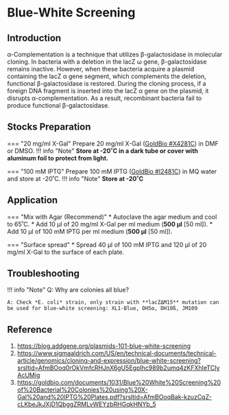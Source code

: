 # **Blue-White Screening**

## **Introduction**
α-Complementation is a technique that utilizes β-galactosidase in molecular cloning. In bacteria with a deletion in the lacZ ω gene, β-galactosidase remains inactive. However, when these bacteria acquire a plasmid containing the lacZ α gene segment, which complements the deletion, functional β-galactosidase is restored. During the cloning process, if a foreign DNA fragment is inserted into the lacZ α gene on the plasmid, it disrupts α-complementation. As a result, recombinant bacteria fail to produce functional β-galactosidase.
## **Stocks Preparation**

=== "20 mg/ml X-Gal"
    Prepare 20 mg/ml X-Gal ([GoldBio #X4281C](https://goldbio.com/product/2002/x-gal)) in DMF or DMSO.
    !!! info "Note"
        **Store at -20˚C in a dark tube or cover with aluminum foil to protect from light.**

=== "100 mM IPTG"
    Prepare 100 mM IPTG ([GoldBio #I2481C](https://goldbio.com/product/1379/iptg)) in MQ water and store at -20˚C.
    !!! info "Note"
        **Store at -20˚C**

## **Application**
=== "Mix with Agar (Recommend)"
    * Autoclave the agar medium and cool to 65˚C.
    * Add 10 µl of 20 mg/ml X-Gal per ml medium (**500 µl** [50 ml]).
    * Add 10 µl of 100 mM IPTG per ml medium (**500 µl** [50 ml]).

=== "Surface spread"
    * Spread 40 µl of 100 mM IPTG and 120 µl of 20 mg/ml X-Gal to the surface of each plate.

## **Troubleshooting**

!!! info "Note"
    Q: Why are colonies all blue?
    
    A: Check *E. coli* strain, only strain with **lacZΔM15** mutation can be used for blue-white screening: XL1-Blue, DH5α, DH10ß, JM109

## **Reference**

1. https://blog.addgene.org/plasmids-101-blue-white-screening
2. https://www.sigmaaldrich.com/US/en/technical-documents/technical-article/genomics/cloning-and-expression/blue-white-screening?srsltid=AfmBOoq0rOkVmfcRHJnX6gU5EgpIhc989b2umq4zKFXhIeTCIyAcUMig
3. https://goldbio.com/documents/1031/Blue%20White%20Screening%20of%20Bacterial%20Colonies%20using%20X-Gal%20and%20IPTG%20Plates.pdf?srsltid=AfmBOoqBak-kzuzCqZ-cLKbeJkJXjD1QbggZRMLvWEYzbRHGqkHNYb_5
